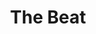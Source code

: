 ---
title: "The Beat"
summary: "2 Tone Ska revival group formed in 1978 in Birmingham, England by guitarist/vocalist with and along with rapper/toaster , drummer and veteran Jamaican saxophonist . As there was an eponymous US group emerging at the time they were forced to use the names The English Beat on their North American releases and The British Beat briefly in Australia. The band enjoyed immediate chart success and established their own record label . After the split in 1983, Steele and Cox went on to form and later while Wakeling, Ranking Roger and Saxa formed . Saxa and Everett Morton also formed , with some guest appearances by Ranking Roger who also joined members of in . Until recently, two different versions of the band toured fairly frequently: \"The English Beat starring Dave Wakeling\" and \"The Beat with Ranking Roger\" The latter group ended with the death of Ranking Roger in Spring of 2019."
image: "the-beat.jpg"
apple_music_artist_url: "https://music.apple.com/gb/artist/the-beat/974285668"
wikipedia_url: "https://en.wikipedia.org/wiki/The_Beat_(British_band)"
---
